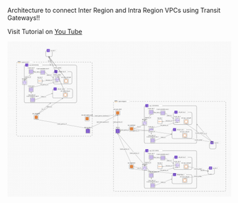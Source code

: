 Architecture to connect Inter Region and Intra Region VPCs using Transit Gateways!!

Visit Tutorial on [You Tube](https://youtu.be/Gc3uwLVbqW4)

![Architecture Diagram](tgw_demo_arch_diagram.png?raw=true "Architecture Diagram")
